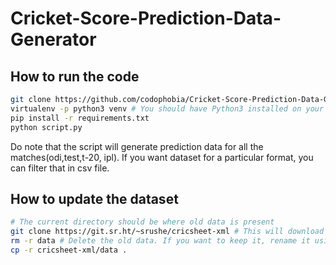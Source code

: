 # Cricket-Score-Prediction-Data-Generator

## How to run the code

```bash
git clone https://github.com/codophobia/Cricket-Score-Prediction-Data-Generator.git
virtualenv -p python3 venv # You should have Python3 installed on your system
pip install -r requirements.txt
python script.py
```

Do note that the script will generate prediction data for all the matches(odi,test,t-20, ipl).
If you want dataset for a particular format, you can filter that in csv file.

## How to update the dataset

```bash
# The current directory should be where old data is present
git clone https://git.sr.ht/~srushe/cricsheet-xml # This will download the dataset from https://git.sr.ht/~srushe/cricsheet-xml
rm -r data # Delete the old data. If you want to keep it, rename it using mv command.
cp -r cricsheet-xml/data .
```


